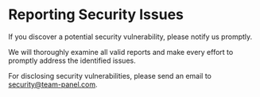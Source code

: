 # Reporting Security Issues
If you discover a potential security vulnerability, please notify us promptly.

We will thoroughly examine all valid reports and make every effort to promptly address the identified issues.

For disclosing security vulnerabilities, please send an email to [security@team-panel.com](mailto:security@team-panel.com).
